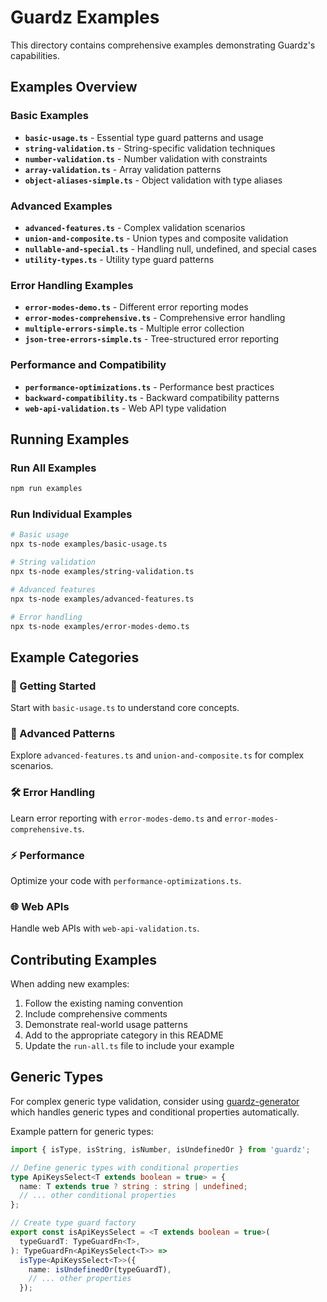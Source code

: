 # Guardz Examples

This directory contains comprehensive examples demonstrating Guardz's capabilities.

## Examples Overview

### Basic Examples
- **`basic-usage.ts`** - Essential type guard patterns and usage
- **`string-validation.ts`** - String-specific validation techniques
- **`number-validation.ts`** - Number validation with constraints
- **`array-validation.ts`** - Array validation patterns
- **`object-aliases-simple.ts`** - Object validation with type aliases

### Advanced Examples
- **`advanced-features.ts`** - Complex validation scenarios
- **`union-and-composite.ts`** - Union types and composite validation
- **`nullable-and-special.ts`** - Handling null, undefined, and special cases
- **`utility-types.ts`** - Utility type guard patterns

### Error Handling Examples
- **`error-modes-demo.ts`** - Different error reporting modes
- **`error-modes-comprehensive.ts`** - Comprehensive error handling
- **`multiple-errors-simple.ts`** - Multiple error collection
- **`json-tree-errors-simple.ts`** - Tree-structured error reporting

### Performance and Compatibility
- **`performance-optimizations.ts`** - Performance best practices
- **`backward-compatibility.ts`** - Backward compatibility patterns
- **`web-api-validation.ts`** - Web API type validation

## Running Examples

### Run All Examples
```bash
npm run examples
```

### Run Individual Examples
```bash
# Basic usage
npx ts-node examples/basic-usage.ts

# String validation
npx ts-node examples/string-validation.ts

# Advanced features
npx ts-node examples/advanced-features.ts

# Error handling
npx ts-node examples/error-modes-demo.ts
```

## Example Categories

### 🚀 Getting Started
Start with `basic-usage.ts` to understand core concepts.

### 🔧 Advanced Patterns
Explore `advanced-features.ts` and `union-and-composite.ts` for complex scenarios.

### 🛠️ Error Handling
Learn error reporting with `error-modes-demo.ts` and `error-modes-comprehensive.ts`.

### ⚡ Performance
Optimize your code with `performance-optimizations.ts`.

### 🌐 Web APIs
Handle web APIs with `web-api-validation.ts`.

## Contributing Examples

When adding new examples:

1. Follow the existing naming convention
2. Include comprehensive comments
3. Demonstrate real-world usage patterns
4. Add to the appropriate category in this README
5. Update the `run-all.ts` file to include your example

## Generic Types

For complex generic type validation, consider using [guardz-generator](https://github.com/your-org/guardz-generator) which handles generic types and conditional properties automatically.

Example pattern for generic types:
```typescript
import { isType, isString, isNumber, isUndefinedOr } from 'guardz';

// Define generic types with conditional properties
type ApiKeysSelect<T extends boolean = true> = {
  name: T extends true ? string : string | undefined;
  // ... other conditional properties
};

// Create type guard factory
export const isApiKeysSelect = <T extends boolean = true>(
  typeGuardT: TypeGuardFn<T>,
): TypeGuardFn<ApiKeysSelect<T>> =>
  isType<ApiKeysSelect<T>>({
    name: isUndefinedOr(typeGuardT),
    // ... other properties
  });
```
